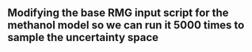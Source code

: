 ## Modifying the base RMG input script for the methanol model so we can run it 5000 times to sample the uncertainty space
